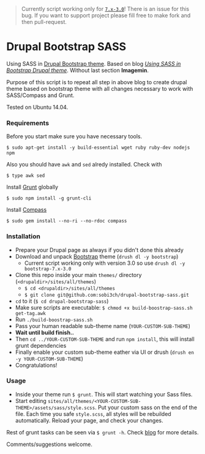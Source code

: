 > Currently script working only for [`7.x-3.0`](https://www.drupal.org/node/2137547)! There is an issue for this bug. If you want to support project please fill free to make fork and then pull-request.

# Drupal Bootstrap SASS

Using SASS in [Drupal Bootstrap theme](https://www.drupal.org/project/bootstrap). Based on blog *[Using SASS in Bootstrap Drupal theme](http://www.webfoobar.com/node/9)*. Without last section **Imagemin**.

Purpose of this script is to repeat all step in above blog to create drupal theme based on bootstrap theme with all changes necessary to work with SASS/Compass and Grunt.

Tested on Ubuntu 14.04. 


### Requirements

Before you start make sure you have necessary tools.
```
$ sudo apt-get install -y build-essential wget ruby ruby-dev nodejs npm
```

Also you should have `awk` and `sed` alredy installed. Check with
```
$ type awk sed
```

Install [Grunt](http://gruntjs.com/) globally
```
$ sudo npm install -g grunt-cli
```

Install [Compass](http://compass-style.org/)
```
$ sudo gem install --no-ri --no-rdoc compass
```

### Installation

* Prepare your Drupal page as always if you didn't done this already
* Download and unpack [Bootstrap](https://www.drupal.org/project/bootstrap) theme (`drush dl -y bootstrap`)
    * Current script working only with version 3.0 so use `drush dl -y bootstrap-7.x-3.0`
* Clone this repo inside your main `themes/` directory (`<drupaldir>/sites/all/themes`)
    * `$ cd <drupaldir>/sites/all/themes`  
    * `$ git clone git@github.com:sobi3ch/drupal-bootstrap-sass.git`
* `cd` to it (`$ cd drupal-bootstrap-sass`)
* Make sure scripts are executable: `$ chmod +x build-boostrap-sass.sh get-tag.awk`
* Run `./build-boostrap-sass.sh`
* Pass your human readable sub-theme name (`YOUR-CUSTOM-SUB-THEME`)
* **Wait until build finish..**
* Then `cd ../YOUR-CUSTOM-SUB-THEME` and run `npm install`, this will install grunt dependencies
* Finally enable your custom sub-theme eather via UI or drush (`drush en -y YOUR-CUSTOM-SUB-THEME`)
* Congratulations!

### Usage

* Inside your theme run `$ grunt`. This will start watching your Sass files. 
* Start editing `sites/all/themes/<YOUR-CUSTOM-SUB-THEME>/assets/sass/style.scss`. Put your custom sass on the end of the file. Each time you safe `style.scss`, all styles will be rebuilded automatically. Reload your page, and check your changes.

Rest of grunt tasks can be seen via `$ grunt -h`. Check [blog](http://www.webfoobar.com/node/9) for more details.

Comments/suggestions welcome.

